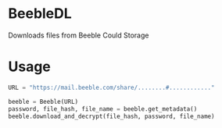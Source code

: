 # BeebleDL
Downloads files from Beeble Could Storage

# Usage
```python
URL = "https://mail.beeble.com/share/........#............"

beeble = Beeble(URL)
password, file_hash, file_name = beeble.get_metadata()
beeble.download_and_decrypt(file_hash, password, file_name)
```
